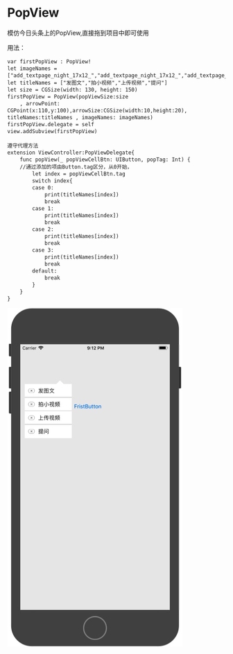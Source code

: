 
# PopView
模仿今日头条上的PopView,直接拖到项目中即可使用

用法：

    var firstPopView : PopView!
    let imageNames = ["add_textpage_night_17x12_","add_textpage_night_17x12_","add_textpage_night_17x12_","add_textpage_night_17x12_"]
    let titleNames = ["发图文","拍小视频","上传视频","提问"]
    let size = CGSize(width: 130, height: 150)
    firstPopView = PopView(popViewSize:size
        , arrowPoint: CGPoint(x:110,y:100),arrowSize:CGSize(width:10,height:20), titleNames:titleNames , imageNames: imageNames)
    firstPopView.delegate = self
    view.addSubview(firstPopView)
    
    遵守代理方法
    extension ViewController:PopViewDelegate{
        func popView(_ popViewCellBtn: UIButton, popTag: Int) {
        //通过添加的项由Button.tag区分，从0开始，
            let index = popViewCellBtn.tag
            switch index{
            case 0:
                print(titleNames[index])
                break
            case 1:
                print(titleNames[index])
                break
            case 2:
                print(titleNames[index])
                break
            case 3:
                print(titleNames[index])
                break
            default:
                break
            }
        }
    }


![](https://github.com/chenxiaopao/PopView/blob/master/CB114982-81A0-4C3E-990D-E9874A875F01.png)
